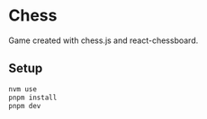 # Chess

Game created with chess.js and react-chessboard.

## Setup

```bash
nvm use
pnpm install
pnpm dev
```
